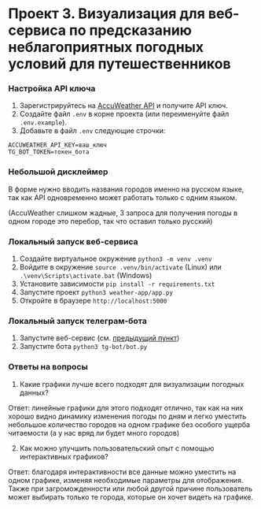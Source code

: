 # Проект 3. Визуализация для веб-сервиса по предсказанию неблагоприятных погодных условий для путешественников

### Настройка API ключа

1. Зарегистрируйтесь на [AccuWeather API](https://developer.accuweather.com/) и получите API ключ.
2. Создайте файл `.env` в корне проекта (или переименуйте файл `.env.example`).
3. Добавьте в файл `.env` следующие строчки:

```
ACCUWEATHER_API_KEY=ваш_ключ
TG_BOT_TOKEN=токен_бота
```

### Небольшой дисклеймер

В форме нужно вводить названия городов именно на русском языке, так как API одновременно может работать только с одним языком.

(AccuWeather слишком жадные, 3 запроса для получения погоды в одном городе это перебор, так что оставил только русский)

### Локальный запуск веб-сервиса

1. Создайте виртуальное окружение `python3 -m venv .venv`
2. Войдите в окружение `source .venv/bin/activate` (Linux) или `.\venv\Scripts\activate.bat` (Windows)
3. Установите зависимости `pip install -r requirements.txt`
4. Запустите проект `python3 weather-app/app.py`
5. Откройте в браузере `http://localhost:5000`

### Локальный запуск телеграм-бота

1. Запустите веб-сервис (см. [предыдущий пункт](README.md#локальный-запуск-веб-сервиса))
2. Запустите бота `python3 tg-bot/bot.py`

### Ответы на вопросы

1. Какие графики лучше всего подходят для визуализации погодных данных?

Ответ: линейные графики для этого подходят отлично, так как на них хорошо видно динамику изменения погоды по дням и легко уместить небольшое количество городов на одном графике без особого ущерба читаемости (а у нас вряд ли будет много городов)

2. Как можно улучшить пользовательский опыт с помощью интерактивных графиков?

Ответ: благодаря интерактивности все данные можно уместить на одном графике, изменяя необходимые параметры для отображения. Также при загроможденности или любой другой причине пользователь может выбирать только те города, которые он хочет видеть на графике.